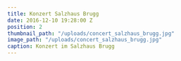 ```yaml
---
title: Konzert Salzhaus Brugg
date: 2016-12-10 19:28:00 Z
position: 2
thumbnail_path: "/uploads/concert_salzhaus_brugg.jpg"
image_path: "/uploads/concert_salzhaus_brugg.jpg"
caption: Konzert im Salzhaus Brugg
---
```


